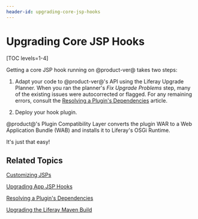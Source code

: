 ```yaml
---
header-id: upgrading-core-jsp-hooks
---
```


# Upgrading Core JSP Hooks

[TOC levels=1-4]

Getting a core JSP hook running on @product-ver@ takes two steps:

1.  Adapt your code to @product-ver@'s API using the Liferay Upgrade Planner. When
    you ran the planner's *Fix Upgrade Problems* step, many of the existing
    issues were autocorrected or flagged. For any remaining errors, consult the
    [Resolving a Plugin's Dependencies](/docs/7-1/tutorials/-/knowledge_base/t/resolving-a-plugins-dependencies)
    article.

2.  Deploy your hook plugin. 

@product@'s Plugin Compatibility Layer converts the plugin WAR to a Web
Application Bundle (WAB) and installs it to Liferay's OSGi Runtime. 

It's just that easy!

## Related Topics

[Customizing JSPs](/docs/7-1/tutorials/-/knowledge_base/t/customizing-jsps)

[Upgrading App JSP Hooks](/docs/7-1/tutorials/-/knowledge_base/t/upgrading-app-jsp-hook-plugins)

[Resolving a Plugin's Dependencies](/docs/7-1/tutorials/-/knowledge_base/t/resolving-a-plugins-dependencies)

[Upgrading the Liferay Maven Build](/docs/7-1/tutorials/-/knowledge_base/t/upgrading-the-liferay-maven-build)
